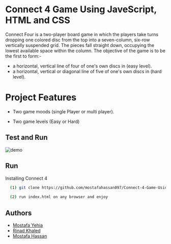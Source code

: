 
# Connect 4 Game Using JaveScript, HTML and CSS
Connect Four is a two-player board game in which the players take turns dropping one colored disc from the top into a seven-column, six-row vertically suspended grid. The pieces fall straight down, occupying the lowest available space within the column. The objective of the game is to be the first to form:-

- a horizontal, vertical line of four of one's own discs in (easy level).
- a horizontal, vertical or diagonal line of five of one's own discs in (hard level).
# Project Features

- Two game moods (single Player or multi player).

- Two game levels (Easy or Hard)
## Test and Run
![demo](https://github.com/mostafahassan097/Connect-4-Game-Using-JS/blob/main/demo.gif)
## Run

Installing Connect 4

```bash
  (1) git clone https://github.com/mostafahassan097/Connect-4-Game-Using-JS.git
  
  (2) run index.html on any browser and enjoy
```
    
## Authors
- [Mostafa Yehia](https://github.com/Mostafa-Yehia)
- [Rinad Khaled](https://github.com/rrriii-dot)
- [Mostafa Hassan](https://github.com/mostafahassan097)

